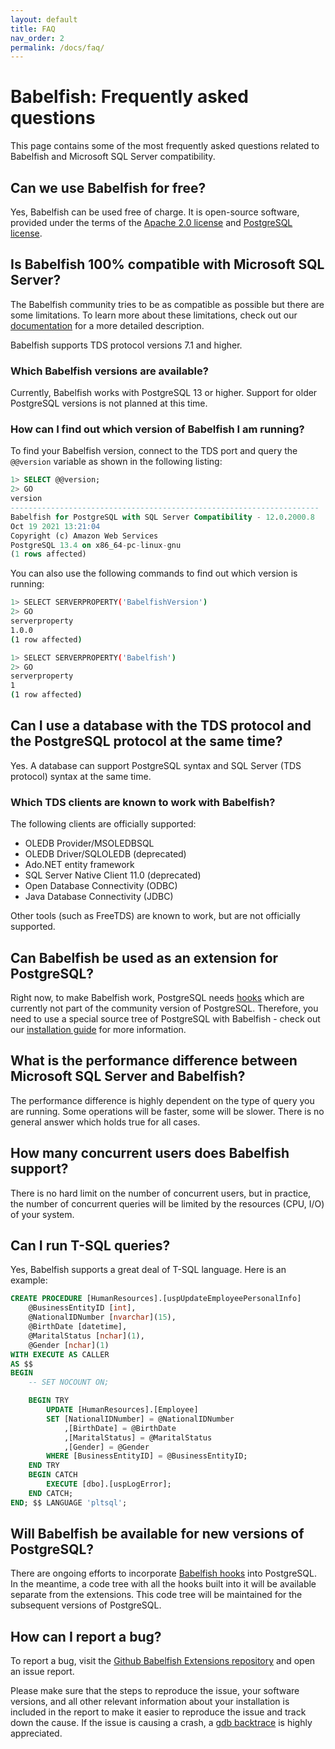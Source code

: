 ```yaml
---
layout: default
title: FAQ
nav_order: 2
permalink: /docs/faq/
---
```


# Babelfish: Frequently asked questions

This page contains some of the most frequently asked questions related to
Babelfish and Microsoft SQL Server compatibility.

## Can we use Babelfish for free?

Yes, Babelfish can be used free of charge. It is open-source software, provided under the terms of the [Apache 2.0 license](https://www.apache.org/licenses/LICENSE-2.0) and [PostgreSQL license](https://www.postgresql.org/about/licence/).

## Is Babelfish 100% compatible with Microsoft SQL Server?

The Babelfish community tries to be as compatible as possible but there are some limitations. To learn more about 
these limitations, check out our [documentation](/docs/usage/limitations-of-babelfish) for a more detailed description.

Babelfish supports TDS protocol versions 7.1 and higher.

### Which Babelfish versions are available?

Currently, Babelfish works with PostgreSQL 13 or higher. Support for older PostgreSQL versions is not planned at this time. 

### How can I find out which version of Babelfish I am running?

To find your Babelfish version, connect to the TDS port and query the <code>@@version</code> variable as shown in the following listing:

```sql
1> SELECT @@version;
2> GO
version                                                                                                                                                                                                                                                         
---------------------------------------------------------------------
Babelfish for PostgreSQL with SQL Server Compatibility - 12.0.2000.8
Oct 19 2021 13:21:04
Copyright (c) Amazon Web Services
PostgreSQL 13.4 on x86_64-pc-linux-gnu                                                                                              
(1 rows affected)
```

You can also use the following commands to find out which version is running:

```sh
1> SELECT SERVERPROPERTY('BabelfishVersion')
2> GO
serverproperty
1.0.0
(1 row affected)

1> SELECT SERVERPROPERTY('Babelfish')
2> GO
serverproperty
1
(1 row affected)
```

## Can I use a database with the TDS protocol and the PostgreSQL protocol at the same time?

Yes. A database can support PostgreSQL syntax and SQL Server (TDS protocol) syntax at the same time. 

### Which TDS clients are known to work with Babelfish?

The following clients are officially supported:

- OLEDB Provider/MSOLEDBSQL
- OLEDB Driver/SQLOLEDB (deprecated)
- Ado.NET entity framework
- SQL Server Native Client 11.0 (deprecated)
- Open Database Connectivity (ODBC)
- Java Database Connectivity (JDBC)

Other tools (such as FreeTDS) are known to work, but are not officially supported.

## Can Babelfish be used as an extension for PostgreSQL?

Right now, to make Babelfish work, PostgreSQL needs [hooks](/docs/internals/postgresql-hooks) which are
currently not part of the community version of PostgreSQL. Therefore, you need to use a special
source tree of PostgreSQL with Babelfish - check out our [installation guide](/docs/installation/compiling-babelfish-from-source) for more information. 

## What is the performance difference between Microsoft SQL Server and Babelfish?

The performance difference is highly dependent on the type of query
you are running. Some operations will be faster, some will be slower. There is no
general answer which holds true for all cases.

## How many concurrent users does Babelfish support?

There is no hard limit on the number of concurrent users, but in practice, the number of concurrent queries will be limited by the resources (CPU, I/O) of your system. 

## Can I run T-SQL queries?

Yes, Babelfish supports a great deal of T-SQL language. Here is an example:

```sql
CREATE PROCEDURE [HumanResources].[uspUpdateEmployeePersonalInfo]
    @BusinessEntityID [int], 
    @NationalIDNumber [nvarchar](15), 
    @BirthDate [datetime], 
    @MaritalStatus [nchar](1), 
    @Gender [nchar](1)
WITH EXECUTE AS CALLER
AS $$
BEGIN
    -- SET NOCOUNT ON;

    BEGIN TRY
        UPDATE [HumanResources].[Employee] 
        SET [NationalIDNumber] = @NationalIDNumber 
            ,[BirthDate] = @BirthDate 
            ,[MaritalStatus] = @MaritalStatus 
            ,[Gender] = @Gender 
        WHERE [BusinessEntityID] = @BusinessEntityID;
    END TRY
    BEGIN CATCH
        EXECUTE [dbo].[uspLogError];
    END CATCH;
END; $$ LANGUAGE 'pltsql';
```

## Will Babelfish be available for new versions of PostgreSQL?

There are ongoing efforts to incorporate [Babelfish hooks](/docs/internals/postgresql-hooks) into PostgreSQL. In the meantime, a code tree with all the hooks built into it will be available separate from the extensions. This code tree will be maintained for the subsequent versions of PostgreSQL.

## How can I report a bug?

To report a bug, visit the [Github Babelfish Extensions repository](https://github.com/babelfish-for-postgresql/babelfish_extensions/issues) and open an issue report.

Please make sure that the steps to reproduce the issue, your software versions, and all other relevant information about your installation is included in the report to make it easier to reproduce the issue and track down the cause. If the issue is causing a crash, a [gdb backtrace](https://ftp.gnu.org/old-gnu/Manuals/gdb/html_node/gdb_42.html) is highly appreciated.
